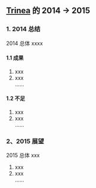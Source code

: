 [Trinea](https://github.com/trinea) 的 2014 -> 2015
-------------
### 1. 2014 总结
2014 总体 xxxx

#### 1.1 成果
1. xxx  
2. xxx  
……

#### 1.2 不足
1. xxx  
2. xxx  
……

### 2、2015 展望
2015 总体 xxx

1. xxx  
2. xxx  
……
